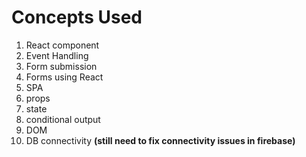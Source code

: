 # Concepts Used

1. React component
2. Event Handling
3. Form submission
4. Forms using React
5. SPA
6. props
7. state
8. conditional output
9. DOM
10. DB connectivity **(still need to fix connectivity issues in firebase)**
